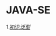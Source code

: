 # JAVA-SE

1.[初识*泛型*](https://github.com/DaCang/JAVA-SE/blob/master/JAVA%20SE01/src/com/generic/Demo1.java)
